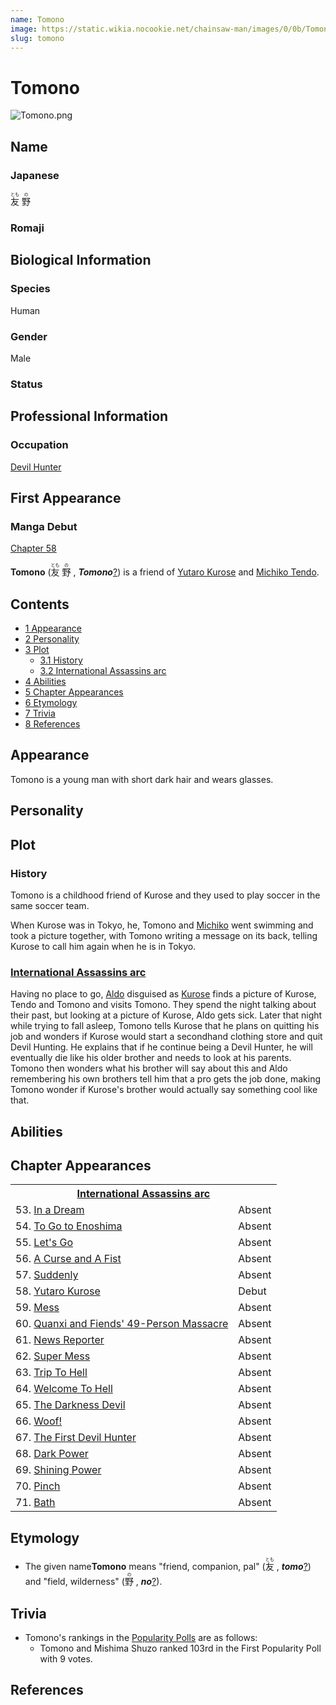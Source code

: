 ```yaml
---
name: Tomono
image: https://static.wikia.nocookie.net/chainsaw-man/images/0/0b/Tomono.png
slug: tomono
---
```


# Tomono

![](https://static.wikia.nocookie.net/chainsaw-man/images/0/0b/Tomono.png "Tomono.png")

## Name

### Japanese

<ruby lang="ja"><rb>友</rb><rp> (</rp><rt>とも</rt><rp>) </rp></ruby> <ruby lang="ja"><rb>野</rb><rp> (</rp><rt>の</rt><rp>)</rp></ruby>

### Romaji

## Biological Information

### Species

Human

### Gender

Male

### Status

## Professional Information

### Occupation

[Devil Hunter](/devil-hunter "Devil Hunter")

## First Appearance

### Manga Debut

[Chapter 58](/chapter-58 "Chapter 58")

**Tomono** (<ruby lang="ja"><rb>友</rb><rp> (</rp><rt>とも</rt><rp>) </rp></ruby> <ruby lang="ja"><rb>野</rb><rp> (</rp><rt>の</rt><rp>) </rp></ruby> , _****Tomono****_[?](http://en.wikipedia.org/wiki/Help:Installing_Japanese_character_sets "wikipedia:Help:Installing Japanese character sets")) is a friend of [Yutaro Kurose](/yutaro-kurose "Yutaro Kurose") and [Michiko Tendo](/michiko-tendo "Michiko Tendo").

## Contents

-   [1 Appearance](#Appearance)
-   [2 Personality](#Personality)
-   [3 Plot](#Plot)
    -   [3.1 History](#History)
    -   [3.2 International Assassins arc](#International_Assassins_arc)
-   [4 Abilities](#Abilities)
-   [5 Chapter Appearances](#Chapter_Appearances)
-   [6 Etymology](#Etymology)
-   [7 Trivia](#Trivia)
-   [8 References](#References)

## Appearance

Tomono is a young man with short dark hair and wears glasses.

## Personality

## Plot

### History

Tomono is a childhood friend of Kurose and they used to play soccer in the same soccer team.

When Kurose was in Tokyo, he, Tomono and [Michiko](/michiko-tendo "Michiko Tendo") went swimming and took a picture together, with Tomono writing a message on its back, telling Kurose to call him again when he is in Tokyo.

### [International Assassins arc](/international-assassins-arc "International Assassins arc")

Having no place to go, [Aldo](/aldo "Aldo") disguised as [Kurose](/kurose "Kurose") finds a picture of Kurose, Tendo and Tomono and visits Tomono. They spend the night talking about their past, but looking at a picture of Kurose, Aldo gets sick. Later that night while trying to fall asleep, Tomono tells Kurose that he plans on quitting his job and wonders if Kurose would start a secondhand clothing store and quit Devil Hunting. He explains that if he continue being a Devil Hunter, he will eventually die like his older brother and needs to look at his parents. Tomono then wonders what his brother will say about this and Aldo remembering his own brothers tell him that a pro gets the job done, making Tomono wonder if Kurose's brother would actually say something cool like that.

## Abilities

## Chapter Appearances

<table><tbody><tr><th colspan="2"><center><a href="/international-assassins-arc" title="International Assassins arc"><span>International Assassins arc</span></a></center></th></tr><tr><td>53. <a href="/chapter-53" title="Chapter 53">In a Dream</a></td><td><span>Absent</span></td></tr><tr><td>54. <a href="/chapter-54" title="Chapter 54">To Go to Enoshima</a></td><td><span>Absent</span></td></tr><tr><td>55. <a href="/chapter-55" title="Chapter 55">Let's Go</a></td><td><span>Absent</span></td></tr><tr><td>56. <a href="/chapter-56" title="Chapter 56">A Curse and A Fist</a></td><td><span>Absent</span></td></tr><tr><td>57. <a href="/chapter-57" title="Chapter 57">Suddenly</a></td><td><span>Absent</span></td></tr><tr><td>58. <a href="/chapter-58" title="Chapter 58">Yutaro Kurose</a></td><td><span>Debut</span></td></tr><tr><td>59. <a href="/chapter-59" title="Chapter 59">Mess</a></td><td><span>Absent</span></td></tr><tr><td>60. <a href="/chapter-60" title="Chapter 60">Quanxi and Fiends' 49-Person Massacre</a></td><td><span>Absent</span></td></tr><tr><td>61. <a href="/chapter-61" title="Chapter 61">News Reporter</a></td><td><span>Absent</span></td></tr><tr><td>62. <a href="/chapter-62" title="Chapter 62">Super Mess</a></td><td><span>Absent</span></td></tr><tr><td>63. <a href="/chapter-63" title="Chapter 63">Trip To Hell</a></td><td><span>Absent</span></td></tr><tr><td>64. <a href="/chapter-64" title="Chapter 64">Welcome To Hell</a></td><td><span>Absent</span></td></tr><tr><td>65. <a href="/chapter-65" title="Chapter 65">The Darkness Devil</a></td><td><span>Absent</span></td></tr><tr><td>66. <a href="/chapter-66" title="Chapter 66">Woof!</a></td><td><span>Absent</span></td></tr><tr><td>67. <a href="/chapter-67" title="Chapter 67">The First Devil Hunter</a></td><td><span>Absent</span></td></tr><tr><td>68. <a href="/chapter-68" title="Chapter 68">Dark Power</a></td><td><span>Absent</span></td></tr><tr><td>69. <a href="/chapter-69" title="Chapter 69">Shining Power</a></td><td><span>Absent</span></td></tr><tr><td>70. <a href="/chapter-70" title="Chapter 70">Pinch</a></td><td><span>Absent</span></td></tr><tr><td>71. <a href="/chapter-71" title="Chapter 71">Bath</a></td><td><span>Absent</span></td></tr></tbody></table>

## Etymology

-   The given name**Tomono** means "friend, companion, pal" (<ruby lang="ja"><rb>友</rb><rp> (</rp><rt>とも</rt><rp>) </rp></ruby> , _**tomo**_[?](http://en.wikipedia.org/wiki/Help:Installing_Japanese_character_sets "wikipedia:Help:Installing Japanese character sets")) and "field, wilderness" (<ruby lang="ja"><rb>野</rb><rp> (</rp><rt>の</rt><rp>) </rp></ruby> , _**no**_[?](http://en.wikipedia.org/wiki/Help:Installing_Japanese_character_sets "wikipedia:Help:Installing Japanese character sets")).

## Trivia

-   Tomono's rankings in the [Popularity Polls](/popularity-polls "Popularity Polls") are as follows:
    -   Tomono and Mishima Shuzo ranked 103rd in the First Popularity Poll with 9 votes.

## References